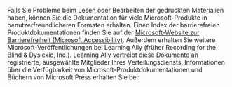 Falls Sie Probleme beim Lesen oder Bearbeiten der gedruckten Materialien haben, können Sie die Dokumentation für viele Microsoft-Produkte in benutzerfreundlicheren Formaten erhalten. Einen Index der barrierefreien Produktdokumentationen finden Sie auf der [Microsoft-Website zur Barrierefreiheit (Microsoft Accessibility)](http://go.microsoft.com/fwlink/?LinkId=8431). Außerdem erhalten Sie weitere Microsoft-Veröffentlichungen bei Learning Ally (früher Recording for the Blind &amp; Dyslexic, Inc.). Learning Ally vertreibt diese Dokumente an registrierte, ausgewählte Mitglieder Ihres Verteilungsdiensts. Informationen über die Verfügbarkeit von Microsoft-Produktdokumentationen und Büchern von Microsoft Press erhalten Sie bei: